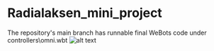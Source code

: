 # Radialaksen_mini_project



The repository's main branch has runnable final WeBots code under controllers\omni.wbt
![alt text](https://github.com/asband21/Radialaksen_mini_project/blob/main/Retningsvurdering%20fuldf%C3%B8rt.png?raw=true "Screenshot")
